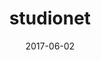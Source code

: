 ---
layout: post
showcase: true
size: 6
group: app
marker: social network
title:  studionet
summary: sharing ideas and collaborate visually using network graphs. 
project-url: https://studionet.nus.edu.sg
date:   2017-06-02
categories: post
type: project
image: ./images/studionet.png
tags: 
- angularjs
- neo4j
- cytoscape.js
---